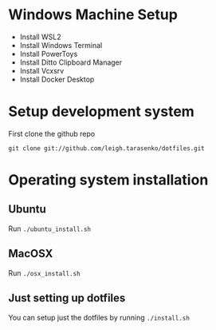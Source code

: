 # Windows Machine Setup

* Install WSL2
* Install Windows Terminal
* Install PowerToys
* Install Ditto Clipboard Manager
* Install Vcxsrv
* Install Docker Desktop

# Setup development system

First clone the github repo

```
git clone git://github.com/leigh.tarasenko/dotfiles.git
```

# Operating system installation

## Ubuntu

Run `./ubuntu_install.sh`

## MacOSX

Run `./osx_install.sh`

## Just setting up dotfiles

You can setup just the dotfiles by running `./install.sh`
